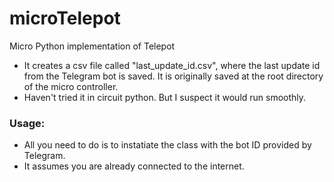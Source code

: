 # microTelepot
Micro Python implementation of Telepot

- It creates a csv file called "last_update_id.csv", where the last update id from the Telegram bot is saved. It is originally saved at the root directory of the micro controller.
- Haven't tried it in circuit python. But I suspect it would run smoothly.

### Usage:
- All you need to do is to instatiate the class with the bot ID provided by Telegram.
- It assumes you are already connected to the internet.


